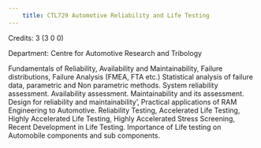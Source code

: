 ```yaml
---
    title: CTL729 Automotive Reliability and Life Testing
---
```

Credits: 3 (3 0 0)

Department: Centre for Automotive Research and Tribology

Fundamentals of Reliability, Availability and Maintainability, Failure distributions, Failure Analysis (FMEA, FTA etc.) Statistical analysis of failure data, parametric and Non parametric methods. System reliability assessment. Availability assessment. Maintainability and its assessment. Design for reliability and maintainability’, Practical applications of RAM Engineering to Automotive. Reliability Testing, Accelerated Life Testing, Highly Accelerated Life Testing, Highly Accelerated Stress Screening, Recent Development in Life Testing. Importance of Life testing on Automobile components and sub components.